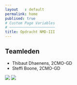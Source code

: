 ```yaml
---
layout   : default
permalink: home
publised: true
# Custom Page Variables
# ─────────────────────
title: Opdracht NMD-III
---
```


Teamleden
---------

 - Thibaut Dhaenens, 2CMO-GD
 - Steffi Boone, 2CMO-GD


<img src="../../../assets/Images/30848532_10216410355040630_903861907627236590_o.jpg" class="round col-3">
<img src="../../../assets/Images/17760215_10212767703250254_1504643583277174030_n.jpg" class="round col-3">